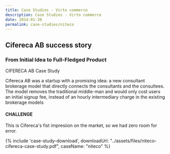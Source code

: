 ```yaml
---
title: Case Studies - Virto commerce
description: Case Studies - Virto commerce
date: 2014-01-30
permalink: case-studies/niteco
---
```

<div class="case-studies" ng-controller="caseStudyController">
    <div class="header bg-niteco ">
        <div class="bg-container">
            <div class="inner">
                <h2>Cifereca AB success story</h2>
            </div>
        </div>
    </div>
    <div class="body responsive">
        <div class="col-w">
            <div class="col __col-70">
                <h3>
                    From Initial Idea to Full-Fledged Product
                </h3>
                <p class="text-gray">CIFERECA AB Case Study</p>
                <p>
                    Cifereca AB was a startup with a
                    promising idea: a new consultant
                    brokerage model that directly connects
                    the consultants and the consultees.
                    The model removes the traditional
                    middle-man and would only cost users
                    an initial signup fee, instead of an
                    hourly intermediary charge in the
                    existing brokerage models
                </p>
                <h4>CHALLENGE</h4>
                <p>
                    This is Cifereca's fist impresiion on the
                    market, so we had zero room for error.
                </p>
            </div>
            <div class="col __col-30">
                {% include 'case-study-download', downloadUrl: "../assets/files/niteco-cifereca-case-study.pdf", caseName: "niteco" %}
            </div>
        </div>
    </div>
</div>
